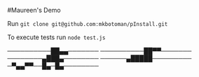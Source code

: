 
#Maureen's Demo

Run `git clone git@github.com:mkbotoman/pInstall.git`

To execute tests run `node test.js`

──────────██▄▄───────
──────────██▀▀───────
────────▄███▄────────
──────▄█████─────────
─▀▄▄▀▀──█▄─█▄────────
